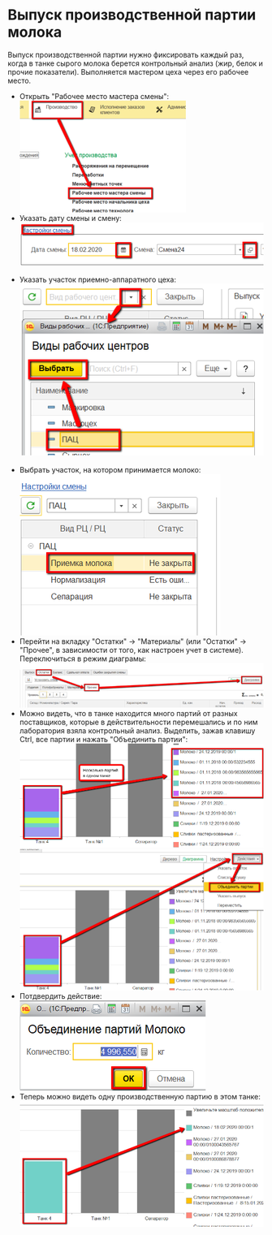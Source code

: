 # Выпуск производственной партии молока


Выпуск производственной партии нужно фиксировать каждый раз, когда в
танке сырого молока берется контрольный анализ (жир, белок и прочие
показатели). Выполняется мастером цеха через его рабочее место.

-   Открыть "Рабочее место мастера смены":  
![](ProductionBatch.assets/drex_vypusk_proizvodstvennoj_partii_moloka_custom.png)   
-   Указать дату смены и смену:   
![](ProductionBatch.assets/drex_vypusk_proizvodstvennoj_partii_moloka_custom_2.png)    
-   Указать участок приемно-аппаратного цеха:   
![](ProductionBatch.assets/drex_vypusk_proizvodstvennoj_partii_moloka_custom_3.png)  
-   Выбрать участок, на котором принимается молоко:  
![](ProductionBatch.assets/drex_vypusk_proizvodstvennoj_partii_moloka_custom_4.png)  
-   Перейти на вкладку "Остатки" -\> "Материалы" (или "Остатки" -\>
    "Прочее", в зависимости от того, как настроен учет в системе).
    Переключиться в режим диаграмы:  
![](ProductionBatch.assets/drex_vypusk_proizvodstvennoj_partii_moloka_custom_5.png)  
-   Можно видеть, что в танке находится много партий от разных
    поставщиков, которые в действительности перемешались и по ним
    лаборатория взяла контрольный анализ. Выделить, зажав клавишу Ctrl,
    все партии и нажать "Объединить партии":  
![](ProductionBatch.assets/drex_vypusk_proizvodstvennoj_partii_moloka_custom_6.png)   
![](ProductionBatch.assets/drex_vypusk_proizvodstvennoj_partii_moloka_custom_7.png)  
-   Потдвердить действие:  
![](ProductionBatch.assets/drex_vypusk_proizvodstvennoj_partii_moloka_custom_8.png)  
-   Теперь можно видеть одну производственную партию в этом танке:  
![](ProductionBatch.assets/drex_vypusk_proizvodstvennoj_partii_moloka_custom_9.png)  

